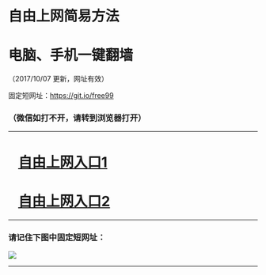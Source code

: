 ﻿# 自由上网简易方法

# 电脑、手机一键翻墙

（2017/10/07 更新，网址有效）

固定短网址：https://git.io/free99

### （微信如打不开，请转到浏览器打开）


***





# &nbsp;&nbsp; <a href="http://ft524226985.fwq-tz-1001.info/fwqtz01.html?t=10070018248 " target="_blank">自由上网入口1</a>
# &nbsp;&nbsp; <a href="http://ft2336627300.fwq-tz-1002.info/fwqtz02.html?t=100700127288 " target="_blank">自由上网入口2</a>
***

### 请记住下图中固定短网址：

<img src="https://s3-us-west-2.amazonaws.com/fwq-1001/yjfq-20170905okok.png" /> 


***

